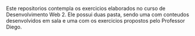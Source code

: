Este repositorios contempla os exercicios elaborados no curso de Desenvolvimento Web 2.
Ele possui duas pasta, sendo uma com conteudos desenvolvidos em sala e uma com os exercicios propostos pelo Professor Diego.
